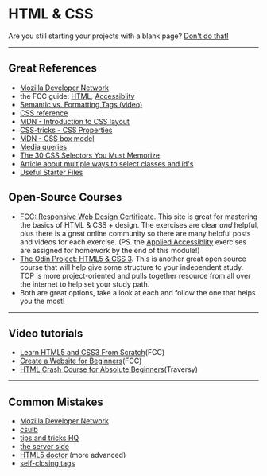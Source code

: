 # HTML & CSS

Are you still starting your projects with a blank page? [Don't do that!](https://www.sitepoint.com/a-basic-html5-template/)

---

## Great References

* [Mozilla Developer Network](https://developer.mozilla.org/en-US/)
* the FCC guide: [HTML](https://guide.freecodecamp.org/html), [Accessiblity](https://guide.freecodecamp.org/accessibility)
* [Semantic vs. Formatting Tags (video)](https://www.youtube.com/watch?v=rKcAjg9wC5I)
* [CSS reference](http://cssreference.io/)
* [MDN - Introduction to CSS layout](https://developer.mozilla.org/en-US/docs/Learn/CSS/CSS_layout/Introduction)
* [CSS-tricks - CSS Properties](https://css-tricks.com/almanac/properties/)
* [MDN - CSS box model](https://developer.mozilla.org/en-US/docs/Web/CSS/CSS_Box_Model/Introduction_to_the_CSS_box_model)
* [Media queries](https://css-tricks.com/css-media-queries/)
* [The 30 CSS Selectors You Must Memorize](https://code.tutsplus.com/tutorials/the-30-css-selectors-you-must-memorize--net-16048)
* [Article about multiple ways to select classes and id's](https://css-tricks.com/multiple-class-id-selectors)
* [Useful Starter Files](https://github.com/macloo/html_css_templates)

## Open-Source Courses

* [FCC: Responsive Web Design Certificate](https://learn.freecodecamp.org/).  This site is great for mastering the basics of HTML & CSS + design.  The exercises are clear *and* helpful, plus there is a great online community so there are many helpful posts and videos for each exercise. (PS. the [Applied Accessiblity](https://learn.freecodecamp.org/responsive-web-design/applied-accessibility) exercises are assigned for homework by the end of this module!)
* [The Odin Project: HTML5 & CSS 3](https://www.theodinproject.com/courses/html5-and-css3). This is another great open source course that will help give some structure to your independent study. TOP is more project-oriented and pulls together resource from all over the internet to help set your study path.
* Both are great options, take a look at each and follow the one that helps you the most!

---

## Video tutorials

* [Learn HTML5 and CSS3 From Scratch](https://www.youtube.com/watch?v=mU6anWqZJcc)(FCC)
* [Create a Website for Beginners](https://www.youtube.com/watch?v=kMT54MPz9oE)(FCC)
* [HTML Crash Course for Absolute Beginners](https://www.youtube.com/watch?v=UB1O30fR-EE)(Traversy)

---

## Common Mistakes

* [Mozilla Developer Network](https://developer.mozilla.org/en-US/docs/Learn/Tools_and_testing/Cross_browser_testing/HTML_and_CSS)
* [csulb](http://web.csulb.edu/divisions/students/dss/accessibility/web/webaim-12comm.html)
* [tips and tricks HQ](https://www.tipsandtricks-hq.com/10-common-html-mistakes-to-avoid-1980)
* [the server side](https://www.theserverside.com/tip/The-10-most-common-and-avoidable-HTML5-mistakes)
* [HTML5 doctor](http://html5doctor.com/avoiding-common-html5-mistakes/) (more advanced)
* [self-closing tags](http://xahlee.info/js/html5_non-closing_tag.html)
